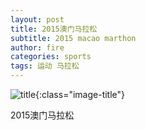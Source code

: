 ```yaml
---
layout: post
title: 2015澳门马拉松
subtitle: 2015 macao marthon
author: fire
categories: sports 
tags: 运动 马拉松
---
```


![title](https://image.sideproject.cn/titlex/title_006.jpg){:class="image-title"}

2015澳门马拉松

